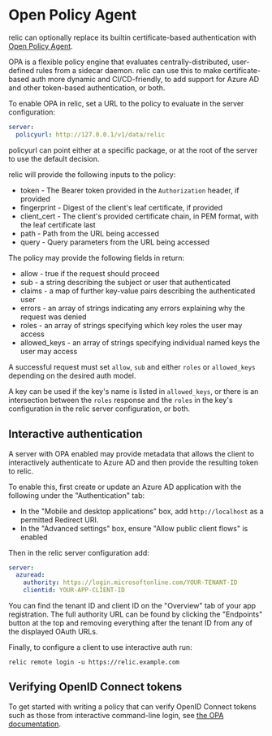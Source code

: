 # Open Policy Agent

relic can optionally replace its builtin certificate-based authentication with [Open Policy Agent](https://www.openpolicyagent.org/docs/latest/).

OPA is a flexible policy engine that evaluates centrally-distributed, user-defined rules
from a sidecar daemon. relic can use this to make certificate-based auth more dynamic
and CI/CD-friendly, to add support for Azure AD and other token-based authentication, or both.

To enable OPA in relic, set a URL to the policy to evaluate in the server configuration:

```yaml
server:
  policyurl: http://127.0.0.1/v1/data/relic
```

policyurl can point either at a specific package,
or at the root of the server to use the default decision.

relic will provide the following inputs to the policy:

- token - The Bearer token provided in the `Authorization` header, if provided
- fingerprint - Digest of the client's leaf certificate, if provided
- client_cert - The client's provided certificate chain, in PEM format,
  with the leaf certificate last
- path - Path from the URL being accessed
- query - Query parameters from the URL being accessed

The policy may provide the following fields in return:

- allow - true if the request should proceed
- sub - a string describing the subject or user that authenticated
- claims - a map of further key-value pairs describing the authenticated user
- errors - an array of strings indicating any errors explaining why the request was denied
- roles - an array of strings specifying which key roles the user may access
- allowed_keys - an array of strings specifying individual named keys the user may access

A successful request must set `allow`, `sub` and either `roles` or `allowed_keys` depending on the desired auth model.

A key can be used if the key's name is listed in `allowed_keys`, or there is an intersection between the `roles` response and the `roles` in the key's configuration in the relic server configuration, or both.

## Interactive authentication

A server with OPA enabled may provide metadata that allows the client to interactively
authenticate to Azure AD and then provide the resulting token to relic.

To enable this, first create or update an Azure AD application with the following
under the "Authentication" tab:

- In the "Mobile and desktop applications" box, add `http://localhost` as a permitted Redirect URI.
- In the "Advanced settings" box, ensure "Allow public client flows" is enabled

Then in the relic server configuration add:

```yaml
server:
  azuread:
    authority: https://login.microsoftonline.com/YOUR-TENANT-ID
    clientid: YOUR-APP-CLIENT-ID
```

You can find the tenant ID and client ID on the "Overview" tab of your app registration.
The full authority URL can be found by clicking the "Endpoints" button at the top
and removing everything after the tenant ID from any of the displayed OAuth URLs.

Finally, to configure a client to use interactive auth run:

    relic remote login -u https://relic.example.com

## Verifying OpenID Connect tokens

To get started with writing a policy that can verify OpenID Connect tokens
such as those from interactive command-line login,
see [the OPA documentation](https://www.openpolicyagent.org/docs/latest/oauth-oidc/).
